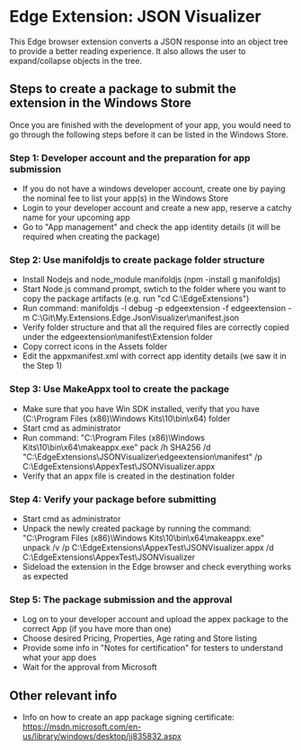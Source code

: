 
# Edge Extension: JSON Visualizer

This Edge browser extension converts a JSON response into an object tree to provide a better reading experience. It also allows the user to expand/collapse objects in the tree.


## Steps to create a package to submit the extension in the Windows Store

Once you are finished with the development of your app, you would need to go through the following steps before it can be listed in the Windows Store.


### Step 1: Developer account and the preparation for app submission

- If you do not have a windows developer account, create one by paying the nominal fee to list your app(s) in the Windows Store
- Login to your developer account and create a new app, reserve a catchy name for your upcoming app
- Go to "App management" and check the app identity details (it will be required when creating the package)


### Step 2: Use manifoldjs to create package folder structure 

- Install Nodejs and node_module manifoldjs (npm -install g manifoldjs) 
- Start Node.js command prompt, swtich to the folder where you want to copy the package artifacts (e.g. run "cd C:\EdgeExtensions")
- Run command: manifoldjs -l debug -p edgeextension -f edgeextension -m C:\Git\My.Extensions.Edge.JsonVisualizer\manifest.json
- Verify folder structure and that all the required files are correctly copied under the edgeextension\manifest\Extension folder
- Copy correct icons in the Assets folder
- Edit the appxmanifest.xml with correct app identity details (we saw it in the Step 1)


### Step 3: Use MakeAppx tool to create the package 

- Make sure that you have Win SDK installed, verify that you have (C:\Program Files (x86)\Windows Kits\10\bin\x64) folder
- Start cmd as administrator 
- Run command: "C:\Program Files (x86)\Windows Kits\10\bin\x64\makeappx.exe" pack /h SHA256 /d "C:\EdgeExtensions\JSONVisualizer\edgeextension\manifest" /p C:\EdgeExtensions\AppexTest\JSONVisualizer.appx
- Verify that an appx file is created in the destination folder


### Step 4: Verify your package before submitting

- Start cmd as administrator
- Unpack the newly created package by running the command: "C:\Program Files (x86)\Windows Kits\10\bin\x64\makeappx.exe" unpack /v /p C:\EdgeExtensions\AppexTest\JSONVisualizer.appx /d C:\EdgeExtensions\AppexTest\JSONVisualizer
- Sideload the extension in the Edge browser and check everything works as expected


### Step 5: The package submission and the approval

- Log on to your developer account and upload the appex package to the correct App (if you have more than one) 
- Choose desired Pricing, Properties, Age rating and Store listing
- Provide some info in "Notes for certification" for testers to understand what your app does
- Wait for the approval from Microsoft


## Other relevant info

- Info on how to create an app package signing certificate: https://msdn.microsoft.com/en-us/library/windows/desktop/jj835832.aspx
